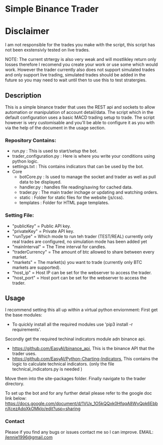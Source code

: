 # Simple Binance Trader

# Disclaimer
I am not responsible for the trades you make with the script, this script has not been exstensivly tested on live trades.

NOTE: The current strtergy is also very weak and will mostlikley return only losses therefore I recomend you create your work or use some which would work. However the trader currently also does not support simulated trades and only support live trading, simulated trades should be added in the future so you may need to wait until then to use this to test stratergies.

## Description
This is a simple binance trader that uses the REST api and sockets to allow automation or manipulation of account detail/data. The script which in the default configuration uses a basic MACD trading setup to trade. The script however is very customisable and you'll be able to configure it as you with via the help of the document in the usage section.

### Repository Contains:
- run.py : This is used to start/setup the bot.
- trader_configuration.py : Here is where you write your conditions using python logic.
- settings.txt : This contains indicators that can be used by the bot.
- Core
  - botCore.py : Is used to manage the socket and trader as well as pull data to be displayed.
  - handler.py : handles file reading/saving for cached data.
  - trader.py : The main trader inchage or updating and watching orders.
  - static : Folder for static files for the website (js/css).
  - templates : Folder for HTML page templates.
  
### Setting File:
- "publicKey" = Public API key.
- "privateKey" = Private API key.
- "runType" = Which mode to run teh trader (TEST/REAL) currently only real trades are configured, no simulation mode has been added yet
- "mainInterval" = The Time interval for candles.
- "traderCurrency" = The amount of btc allowed to share between every market.
- "markets" = The market(s) you want to trade (currently only BTC markets are supported).
- "host_ip" = Host IP can be set for the webserver to access the trader.
- "host_port" = Host port can be set for the webserver to access the trader.

## Usage
I recommend setting this all up within a virtual python enviornment:
First get the base modules:
 - To quickly install all the required modules use 'pip3 install -r requirements'.

Secondly get the required techinal indicators module adn binance api.
 - https://github.com/EasyAI/binance_api, This is the binance API that the trader uses.
 - https://github.com/EasyAI/Python-Charting-Indicators, This contains the logic to calculate technical indicators. (only the file technical_indicators.py is needed
)

Move them into the site-packages folder.
Finally navigate to the trader directory.

To set up the bot and for any further detail please refer to the google doc link below:
https://docs.google.com/document/d/1VUx_1O5kQQxk0HfqqA8WyQpk6EbbnXcezAdqXkOMklo/edit?usp=sharing

### Contact
Please if you find any bugs or issues contact me so I can improve.
EMAIL: jlennie1996@gmail.com
